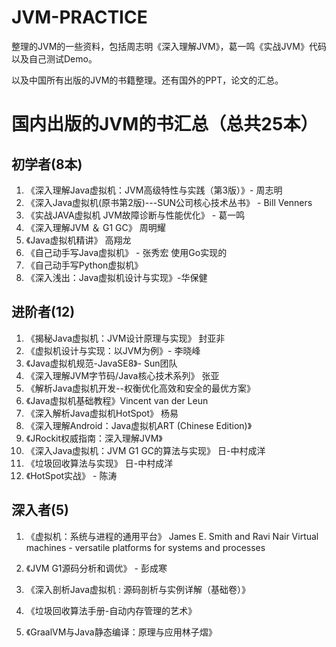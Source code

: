 # JVM-PRACTICE

整理的JVM的一些资料，包括周志明《深入理解JVM》，葛一鸣《实战JVM》代码以及自己测试Demo。

以及中国所有出版的JVM的书籍整理。还有国外的PPT，论文的汇总。


# 国内出版的JVM的书汇总（总共25本）

## 初学者(8本)

1. 《深入理解Java虚拟机：JVM高级特性与实践（第3版）》- 周志明
2. 《深入Java虚拟机(原书第2版)---SUN公司核心技术丛书》 - Bill Venners
3. 《实战JAVA虚拟机  JVM故障诊断与性能优化》 - 葛一鸣
4. 《深入理解JVM ＆ G1 GC》 周明耀
5. 《Java虚拟机精讲》 高翔龙
6. 《自己动手写Java虚拟机》 - 张秀宏 使用Go实现的
7. 《自己动手写Python虚拟机》
8. 《深入浅出：Java虚拟机设计与实现》-华保健



## 进阶者(12)

1. 《揭秘Java虚拟机：JVM设计原理与实现》 封亚非
2. 《虚拟机设计与实现：以JVM为例》- 李晓峰
3. 《Java虚拟机规范-JavaSE8》- Sun团队
4. 《深入理解JVM字节码/Java核心技术系列》 张亚
5. 《解析Java虚拟机开发--权衡优化高效和安全的最优方案》
6. 《Java虚拟机基础教程》Vincent van der Leun
7. 《深入解析Java虚拟机HotSpot》 杨易
8. 《深入理解Android：Java虚拟机ART (Chinese Edition)》
9. 《JRockit权威指南：深入理解JVM》
10. 《深入Java虚拟机：JVM G1 GC的算法与实现》  日-中村成洋
11. 《垃圾回收算法与实现》 日-中村成洋
12. 《HotSpot实战》 - 陈涛



## 深入者(5)

1. 《虚拟机：系统与进程的通用平台》 James E. Smith and Ravi Nair Virtual machines - versatile platforms for systems and processes

2. 《JVM G1源码分析和调优》 - 彭成寒

3. 《深入剖析Java虚拟机 : 源码剖析与实例详解（基础卷）》

4. 《垃圾回收算法手册-自动内存管理的艺术》

5. 《GraalVM与Java静态编译：原理与应用林子熠》

   

